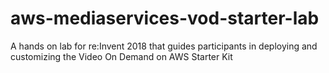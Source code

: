 # aws-mediaservices-vod-starter-lab
A hands on lab for re:Invent 2018 that guides participants in deploying and customizing the Video On Demand on AWS Starter Kit
